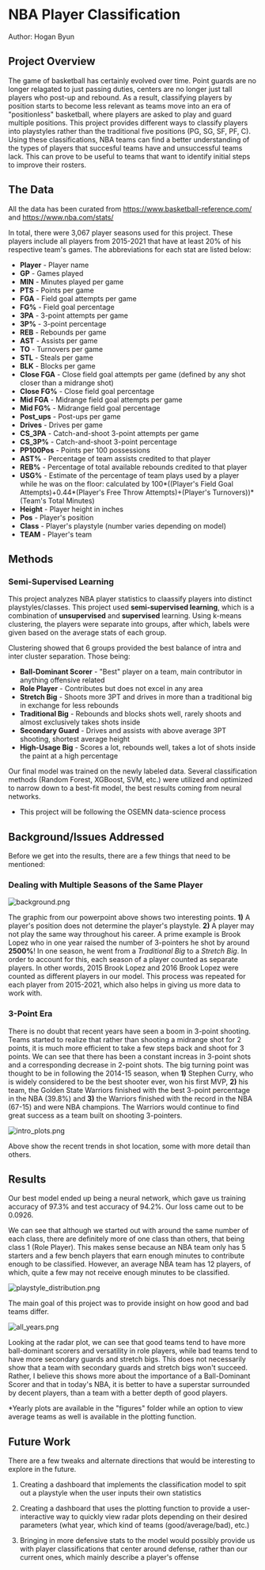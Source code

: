 # NBA Player Classification

Author: Hogan Byun

## Project Overview

The game of basketball has certainly evolved over time. Point guards are no longer relagated to just passing duties, centers are no longer just tall players who post-up and rebound. As a result, classifying players by position starts to become less relevant as teams move into an era of "positionless" basketball, where players are asked to play and guard multiple positions. This project provides different ways to classify players into playstyles rather than the traditional five positions (PG, SG, SF, PF, C). Using these classifications, NBA teams can find a better understanding of the types of players that succesful teams have and unsuccessful teams lack. This can prove to be useful to teams that want to identify initial steps to improve their rosters.


## The Data

All the data has been curated from https://www.basketball-reference.com/ and https://www.nba.com/stats/

In total, there were 3,067 player seasons used for this project. These players include all players from 2015-2021 that have at least 20% of his respective team's games. The abbreviations for each stat are listed below:

* **Player** - Player name
* **GP** - Games played
* **MIN** - Minutes played per game
* **PTS** - Points per game
* **FGA** -  Field goal attempts per game
* **FG%** -  Field goal percentage
* **3PA** -  3-point attempts per game
* **3P%** -  3-point percentage
* **REB** -  Rebounds per game
* **AST** -  Assists per game
* **TO** - Turnovers per game
* **STL** - Steals per game
* **BLK** - Blocks per game
* **Close FGA** - Close field goal attempts per game (defined by any shot closer than a midrange shot)
* **Close FG%** - Close field goal percentage
* **Mid FGA** - Midrange field goal attempts per game
* **Mid FG%** - Midrange field goal percentage
* **Post_ups** - Post-ups per game
* **Drives** - Drives per game
* **CS_3PA** - Catch-and-shoot 3-point attempts per game
* **CS_3P%** - Catch-and-shoot 3-point percentage
* **PP100Pos** - Points per 100 possessions
* **AST%** - Percentage of team assists credited to that player
* **REB%** - Percentage of total available rebounds credited to that player
* **USG%** - Estimate of the percentage of team plays used by a player while he was on the floor: calculated by 100*((Player's Field Goal Attempts)+0.44*(Player's Free Throw Attempts)+(Player's Turnovers))*(Team's Total Minutes)
* **Height** - Player height in inches
* **Pos** - Player's position
* **Class** - Player's playstyle (number varies depending on model)
* **TEAM** - Player's team

## Methods
### Semi-Supervised Learning

This project analyzes NBA player statistics to claassify players into distinct playstyles/classes. This project used **semi-supervised learning**, which is a combination of **unsupervised** and **supervised** learning. Using k-means clustering, the players were separate into groups, after which, labels were given based on the average stats of each group.

Clustering showed that 6 groups provided the best balance of intra and inter cluster separation. Those being:
* **Ball-Dominant Scorer** - "Best" player on a team, main contributor in anything offensive related
* **Role Player** - Contributes but does not excel in any area
* **Stretch Big** - Shoots more 3PT and drives in more than a traditional big in exchange for less rebounds
* **Traditional Big** - Rebounds and blocks shots well, rarely shoots and almost exclusively takes shots inside
* **Secondary Guard** - Drives and assists with above average 3PT shooting, shortest average height
* **High-Usage Big** - Scores a lot, rebounds well, takes a lot of shots inside the paint at a high percentage

Our final model was trained on the newly labeled data. Several classification methods (Random Forest, XGBoost, SVM, etc.) were utilized and optimized to narrow down to a best-fit model, the best results coming from neural networks.

* This project will be following the OSEMN data-science process

## Background/Issues Addressed
Before we get into the results, there are a few things that need to be mentioned:

### Dealing with Multiple Seasons of the Same Player
![background.png](./figures/background.png)

The graphic from our powerpoint above shows two interesting points. **1)** A player's position does not determine the player's playstyle. **2)** A player may not play the same way throughout his career. A prime example is Brook Lopez who in one year raised the number of 3-pointers he shot by around **2500%**! In one season, he went from a *Traditional Big* to a *Stretch Big*. In order to account for this, each season of a player counted as separate players. In other words, 2015 Brook Lopez and 2016 Brook Lopez were counted as different players in our model. This process was repeated for each player from 2015-2021, which also helps in giving us more data to work with.

### 3-Point Era
There is no doubt that recent years have seen a boom in 3-point shooting. Teams started to realize that rather than shooting a midrange shot for 2 points, it is much more efficient to take a few steps back and shoot for 3 points. We can see that there has been a constant increas in 3-point shots and a corresponding decrease in 2-point shots. The big turning point was thought to be in following the 2014-15 season, when **1)** Stephen Curry, who is widely considered to be the best shooter ever, won his first MVP, **2)** his team, the Golden State Warriors finished with the best 3-point percentage in the NBA (39.8%) and **3)** the Warriors finished with the record in the NBA (67-15) and were NBA champions. The Warriors would continue to find great success as a team built on shooting 3-pointers.

![intro_plots.png](./figures/intro_plots.png)

Above show the recent trends in shot location, some with more detail than others.


## Results
Our best model ended up being a neural network, which gave us training accuracy of 97.3% and test accuracy of 94.2%. Our loss came out to be 0.0926.

We can see that although we started out with around the same number of each class, there are definitely more of one class than others, that being class 1 (Role Player). This makes sense because an NBA team only has 5 starters and a few bench players that earn enough minutes to contribute enough to be classified. However, an average NBA team has 12 players, of which, quite a few may not receive enough minutes to be classified. 

![playstyle_distribution.png](./figures2/playstyle_distribution.png)

The main goal of this project was to provide insight on how good and bad teams differ. 

![all_years.png](./figures2/all_years.png)

Looking at the radar plot, we can see that good teams tend to have more ball-dominant scorers and versatility in role players, while bad teams tend to have more secondary guards and stretch bigs. This does not necessarily show that a team with secondary guards and stretch bigs won't succeed. Rather, I believe this shows more about the importance of a Ball-Dominant Scorer and that in today's NBA, it is better to have a superstar surrounded by decent players, than a team with a better depth of good players. 

*Yearly plots are available in the "figures" folder while an option to view average teams as well is available in the plotting function.


## Future Work

There are a few tweaks and alternate directions that would be interesting to explore in the future.

1) Creating a dashboard that implements the classification model to spit out a playstyle when the user inputs their own statistics

2) Creating a dashboard that uses the plotting function to provide a user-interactive way to quickly view radar plots depending on their desired parameters (what year, which kind of teams (good/average/bad), etc.)

3) Bringing in more defensive stats to the model would possibly provide us with player classifications that center around defense, rather than our current ones, which mainly describe a player's offense